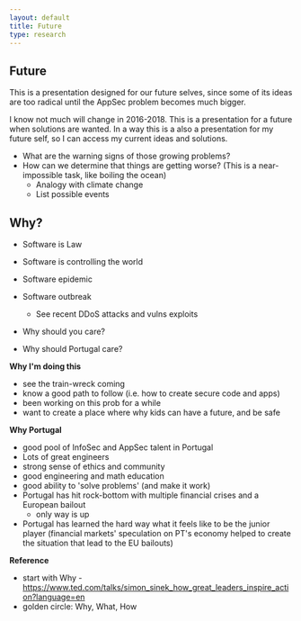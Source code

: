 ```yaml
---
layout: default
title: Future
type: research
---
```


## Future

This is a presentation designed for our future selves, since some of its ideas are too radical until the AppSec problem becomes much bigger.

I know not much will change in 2016-2018. This is a presentation for a future when solutions are wanted. In a way this is a also a presentation for my future self, so I can access my current ideas and solutions.

  * What are the warning signs of those growing problems?
  * How can we determine that things are getting worse?  (This is a near-impossible task, like boiling the ocean)
    * Analogy with climate change
    * List possible events

## Why?

* Software is Law
* Software is controlling the world
* Software epidemic
* Software outbreak
  * See recent DDoS attacks and vulns exploits

* Why should you care?
* Why should Portugal care?

**Why I'm doing this**

* see the train-wreck coming
* know a good path to follow (i.e. how to create secure code and apps)
* been working on this prob for a while
* want to create a place where why kids can have a future, and be safe

**Why Portugal**

* good pool of InfoSec and AppSec talent in Portugal
* Lots of great engineers
* strong sense of ethics and community
* good engineering and math education
* good ability to 'solve problems' (and make it work)
* Portugal has hit rock-bottom with multiple financial crises and a European bailout
  * only way is up
* Portugal has learned the hard way what it feels like to be the junior player (financial markets' speculation on PT's economy helped to create the situation that lead to the EU bailouts)



**Reference**

* start with Why - https://www.ted.com/talks/simon_sinek_how_great_leaders_inspire_action?language=en
* golden circle: Why, What, How
